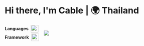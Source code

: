 Hi there, I'm Cable | 🌍 Thailand
============================
<div style="display: flex; align-items: center; gap: 16px; flex-wrap: wrap;">
  <!-- Skill Icons -->
  <div>
    <div style="display: flex; align-items: center; gap: 8px; margin-bottom: 4px;">
      <strong>Languages</strong>
      <img src="https://skillicons.dev/icons?i=cs,js,dart" height="24" />
    </div>
    <div style="display: flex; align-items: center; gap: 8px;">
      <strong>Framework</strong>
      <img src="https://skillicons.dev/icons?i=dotnet,flutter" height="24" />
    </div>
  </div>

  <!-- GitHub Top Languages Card -->
  <div>
    <a href="https://github.com/anuraghazra/github-readme-stats">
      <img src="https://github-readme-stats.vercel.app/api/top-langs/?username=CableBK&layout=compact&theme=buefy&hide_border=true&hide=HTML,CMake,C,CSS,Rust,c%2B%2B,php,objective-c,java," />
    </a>
  </div>
</div>
